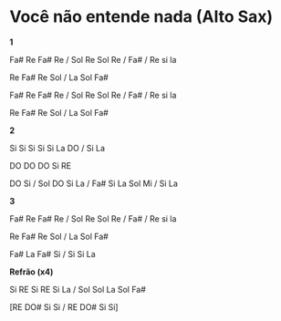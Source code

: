 # **Você não entende nada (Alto Sax)**

**1**

Fa# Re Fa# Re / Sol Re Sol Re / Fa# / Re si la

Re Fa# Re Sol / La Sol Fa#

Fa# Re Fa# Re / Sol Re Sol Re / Fa# / Re si la

Re Fa# Re Sol / La Sol Fa#

**2**

Si Si Si Si Si La DO / Si La

DO DO DO Si RE

DO Si / Sol DO Si La / Fa# Si La Sol Mi / Si La

**3**

Fa# Re Fa# Re / Sol Re Sol Re / Fa# / Re si la

Re Fa# Re Sol / La Sol Fa#

Fa# La Fa# Si / Si Si La

**Refrão (x4)**

Si RE Si RE Si La / Sol Sol La Sol Fa#

\[RE DO# Si Si / RE DO# Si Si\]